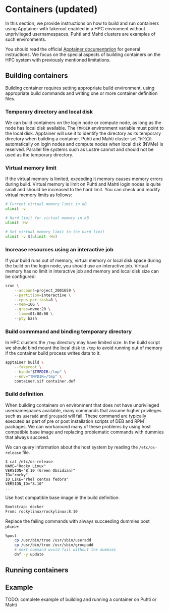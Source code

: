 # Containers (updated)

In this section, we provide instructions on how to build and run containers using Apptainer with fakeroot enabled in a HPC enviroment without unprivileged usernamespaces.
Puhti and Mahti clusters are examples of such environments.

You should read the official [Apptainer documentation](https://apptainer.org/docs/user/main/index.html) for general instructions.
We focus on the special aspects of building containers on the HPC system with previously mentioned limitations.

## Building containers

Building container requires setting appropriate build environment, using appropriate build commands and writing one or more container definition files.

### Temporary directory and local disk

We can build containers on the login node or compute node, as long as the node has local disk available.
The `TMPDIR` environment variable must point to the local disk.
Apptainer will use it to identify the directory as its temporary directory when building a container.
Puhti and Mahti cluster set `TMPDIR` automatically on login nodes and compute nodes when local disk (NVMe) is reserved.
Parallel file systems such as Lustre cannot and should not be used as the temporary directory.

### Virtual memory limit

If the virtual memory is limited, exceeding it memory causes memory errors during build.
Virtual memory is limit on Puhti and Mahti login nodes is quite small and should be increased to the hard limit.
You can check and modify virtual memory limits as follows:

```bash
# Current virtual memory limit in kB
ulimit -v
```

```bash
# Hard limit for virtual memory in kB
ulimit -Hv
```

```bash
# Set virtual memory limit to the hard limit
ulimit -v $(ulimit -Hv)
```

### Increase resources using an interactive job

If your build runs out of memory, virtual memory or local disk space during the build on the login node, you should use an interactive job.
Virtual memory has no limit in interactive job and memory and local disk size can be configured:

```bash
srun \
    --account=project_2001659 \
    --partition=interactive \
    --cpus-per-task=8 \
    --mem=16G \
    --gres=nvme:20 \
    --time=01:00:00 \
    --pty bash
```

### Build commmand and binding temporary directory
In HPC clusters the `/tmp` directory may have limited size.
In the build script we should bind mount the local disk to `/tmp` to avoid running out of memory if the container build process writes data to it.

```bash
apptainer build \
    --fakeroot \
    --bind="$TMPDIR:/tmp" \
    --env="TMPDIR=/tmp" \
    container.sif container.def
```

### Build definition

When building containers on environment that does not have unprivileged usernamespaces available, many commands that assume higher privileges such as `useradd` and `groupadd` will fail.
These command are typically executed as part of pre or post installation scripts of DEB and RPM packages.
We can workaround many of these problems by using host compatible base image and replacing problematic commands with dummies that always succeed.

We can query information about the host system by reading the `/etc/os-release` file.

```text
$ cat /etc/os-release
NAME="Rocky Linux"
VERSION="8.10 (Green Obsidian)"
ID="rocky"
ID_LIKE="rhel centos fedora"
VERSION_ID="8.10"
...
```

Use host compatible base image in the build definition:

```sh
Bootstrap: docker
From: rockylinux/rockylinux:8.10
```

Replace the failing commands with always succeeding dummies post phase:

```sh
%post
    cp /usr/bin/true /usr/sbin/useradd
    cp /usr/bin/true /usr/sbin/groupadd
    # next command would fail without the dummies
    dnf -y update
```

## Running containers


## Example
TODO: complete example of building and running a container on Puhti or Mahti

